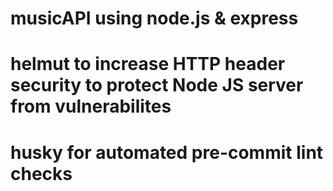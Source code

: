 # musicAPI using node.js & express

# helmut to increase HTTP header security to protect Node JS server from vulnerabilites  
# husky for automated pre-commit lint checks 